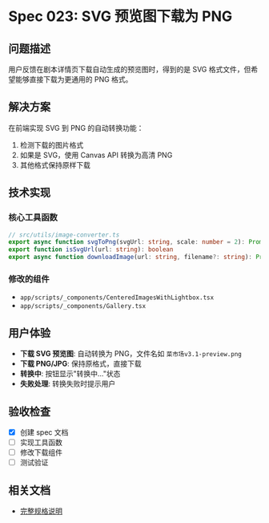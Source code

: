# Spec 023: SVG 预览图下载为 PNG

## 问题描述
用户反馈在剧本详情页下载自动生成的预览图时，得到的是 SVG 格式文件，但希望能够直接下载为更通用的 PNG 格式。

## 解决方案
在前端实现 SVG 到 PNG 的自动转换功能：
1. 检测下载的图片格式
2. 如果是 SVG，使用 Canvas API 转换为高清 PNG
3. 其他格式保持原样下载

## 技术实现

### 核心工具函数
```typescript
// src/utils/image-converter.ts
export async function svgToPng(svgUrl: string, scale: number = 2): Promise<Blob>
export function isSvgUrl(url: string): boolean
export async function downloadImage(url: string, filename?: string): Promise<void>
```

### 修改的组件
- `app/scripts/_components/CenteredImagesWithLightbox.tsx`
- `app/scripts/_components/Gallery.tsx`

## 用户体验
- **下载 SVG 预览图**: 自动转换为 PNG，文件名如 `菜市场v3.1-preview.png`
- **下载 PNG/JPG**: 保持原格式，直接下载
- **转换中**: 按钮显示"转换中..."状态
- **失败处理**: 转换失败时提示用户

## 验收检查
- [x] 创建 spec 文档
- [ ] 实现工具函数
- [ ] 修改下载组件
- [ ] 测试验证

## 相关文档
- [完整规格说明](./spec.md)

